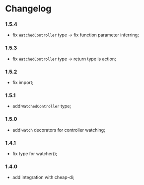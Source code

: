 # Changelog

### 1.5.4

* fix `WatchedController` type -> fix function parameter inferring;

### 1.5.3

* fix `WatchedController` type -> return type is action;

### 1.5.2

* fix import;

### 1.5.1

* add `WatchedController` type;

### 1.5.0

* add `watch` decorators for controller watching;

### 1.4.1

* fix type for watcher();

### 1.4.0

* add integration with cheap-di;
